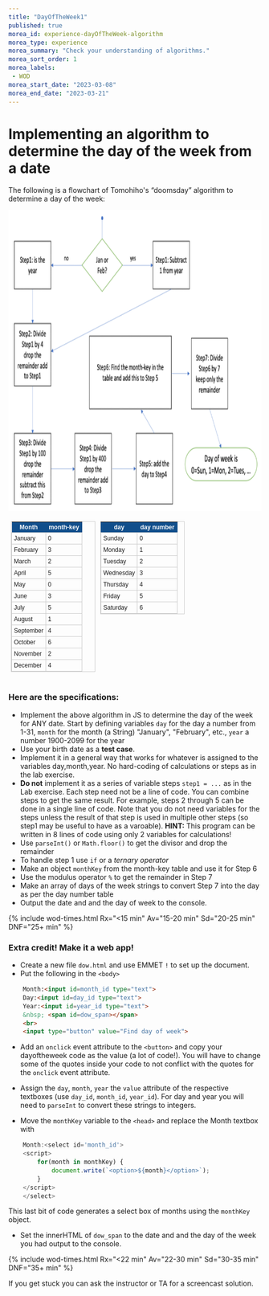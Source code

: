 ```yaml
---
title: "DayOfTheWeek1"
published: true
morea_id: experience-dayOfTheWeek-algorithm
morea_type: experience
morea_summary: "Check your understanding of algorithms."
morea_sort_order: 1
morea_labels:
 - WOD
morea_start_date: "2023-03-08"
morea_end_date: "2023-03-21"
---
```


# Implementing an algorithm to determine the day of the week from a date

<p>The following is a flowchart of Tomohiho's “doomsday” algorithm to determine a day of the week:</p>
<img src="Tomohiho_algorithm.png" alt="" style="max-width: 100%;max-height: 100%;" height="600px" width="700px">
<style type="text/css">
	table.tableizer-table {
		font-size: 12px;
		border: 1px solid #CCC; 
		font-family: Arial, Helvetica, sans-serif;
	} 
	.tableizer-table td {
		padding: 4px;
		margin: 3px;
		border: 1px solid #CCC;
	}
	.tableizer-table th {
		background-color: #104E8B; 
		color: #FFF;
		font-weight: bold;
	}
    .column {
    float: left;
    width: 33.33%;
    padding: 5px;
    }
    .row::after {
    content: "";
    clear: both;
    display: table;
    }
</style>
<div class="row">
<div class="column">
<table class="tableizer-table">
<thead><tr class="tableizer-firstrow"><th>Month</th><th>month-key</th></tr></thead><tbody>
 <tr><td>January</td><td>0</td></tr>
 <tr><td>February</td><td>3</td></tr>
 <tr><td>March</td><td>2</td></tr>
 <tr><td>April</td><td>5</td></tr>
 <tr><td>May</td><td>0</td></tr>
 <tr><td>June</td><td>3</td></tr>
 <tr><td>July</td><td>5</td></tr>
 <tr><td>August</td><td>1</td></tr>
 <tr><td>September</td><td>4</td></tr>
 <tr><td>October</td><td>6</td></tr>
 <tr><td>November</td><td>2</td></tr>
 <tr><td>December</td><td>4</td></tr>
</tbody></table>
</div>
<div class="column">
<table class="tableizer-table">
<thead><tr class="tableizer-firstrow"><th>day</th><th>day number</th></tr></thead><tbody>
 <tr><td>Sunday</td><td>0</td></tr>
 <tr><td>Monday</td><td>1</td></tr>
 <tr><td>Tuesday</td><td>2</td></tr>
 <tr><td>Wednesday</td><td>3</td></tr>
 <tr><td>Thursday</td><td>4</td></tr>
 <tr><td>Friday</td><td>5</td></tr>
 <tr><td>Saturday</td><td>6</td></tr>
</tbody></table>
</div>
</div>

### Here are the specifications:

 - Implement the above algorithm in JS to determine the day of the week for ANY date. Start by defining variables `day` for the day a number from 1-31, `month` for the month (a String) "January", "February", etc., `year` a number 1900-2099 for the year
 - Use your birth date as a **test case**. 
 - Implement it in a general way that works for whatever is assigned to the variables day,month,year. No hard-coding of calculations or steps as in the lab exercise.
 - **Do not** implement it as a series of variable steps `step1 = ...` as in the Lab exercise. Each step need not be a line of code. You can combine steps to get the same result. For example, steps 2 through 5 can be done in a single line of code. Note that you do not need variables for the steps unless the result of that step is used in multiple other steps (so step1 may be useful to have as a varoable). **HINT:** This program can be written in 8 lines of code using only 2 variables for calculations!
 - Use `parseInt()` or `Math.floor()` to get the divisor and drop the remainder 
 - To handle step 1 use `if` or a *ternary operator* 
 - Make an object `monthKey` from the month-key table and use it for Step 6
 - Use the modulus operator `%` to get the remainder in Step 7
 - Make an array of days of the week strings to convert Step 7 into the day as per the day number table
 - Output the date and and the day of week to the console.

{% include wod-times.html Rx="<15 min" Av="15-20 min" Sd="20-25 min" DNF="25+ min" %}

### Extra credit! Make it a web app!
 - Create a new file `dow.html` and use EMMET `!` to set up the document.
 - Put the following in the `<body>`
```HTML
    Month:<input id=month_id type="text">
    Day:<input id=day_id type="text">
    Year:<input id=year_id type="text">
    &nbsp; <span id=dow_span></span>
    <br>
    <input type="button" value="Find day of week">
```
- Add an `onclick` event attribute to the `<button>` and copy your dayoftheweek code as the value (a lot of code!). You will have to change some of the quotes inside your code to not conflict with the quotes for the `onclick` event attribute.

- Assign the `day`, `month`, `year` the `value` attribute of the respective textboxes (use `day_id`, `month_id`, `year_id`). For day and year you will need to `parseInt` to convert these strings to integers.

- Move the `monthKey` variable to the `<head>` and replace the Month textbox with
```Javascript
    Month:<select id='month_id'>
    <script>
        for(month in monthKey) {
            document.write(`<option>${month}</option>`);
        }
    </script>
    </select>
```
This last bit of code generates a select box of months using the `monthKey` object. 

- Set the innerHTML of `dow_span` to the date and and the day of the week you had output to the console.
  
{% include wod-times.html Rx="<22 min" Av="22-30 min" Sd="30-35 min" DNF="35+ min" %}

If you get stuck you can ask the instructor or TA for a screencast solution.  
